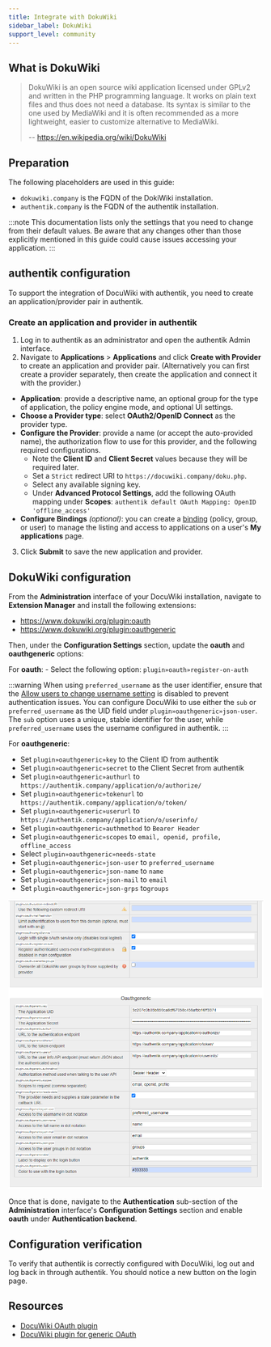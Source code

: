 ```yaml
---
title: Integrate with DokuWiki
sidebar_label: DokuWiki
support_level: community
---
```


## What is DokuWiki

> DokuWiki is an open source wiki application licensed under GPLv2 and written in the PHP programming language. It works on plain text files and thus does not need a database. Its syntax is similar to the one used by MediaWiki and it is often recommended as a more lightweight, easier to customize alternative to MediaWiki.
>
> -- https://en.wikipedia.org/wiki/DokuWiki

## Preparation

The following placeholders are used in this guide:

- `dokuwiki.company` is the FQDN of the DokiWiki installation.
- `authentik.company` is the FQDN of the authentik installation.

:::note
This documentation lists only the settings that you need to change from their default values. Be aware that any changes other than those explicitly mentioned in this guide could cause issues accessing your application.
:::

## authentik configuration

To support the integration of DocuWiki with authentik, you need to create an application/provider pair in authentik.

### Create an application and provider in authentik

1. Log in to authentik as an administrator and open the authentik Admin interface.
2. Navigate to **Applications** > **Applications** and click **Create with Provider** to create an application and provider pair. (Alternatively you can first create a provider separately, then create the application and connect it with the provider.)

- **Application**: provide a descriptive name, an optional group for the type of application, the policy engine mode, and optional UI settings.
- **Choose a Provider type**: select **OAuth2/OpenID Connect** as the provider type.
- **Configure the Provider**: provide a name (or accept the auto-provided name), the authorization flow to use for this provider, and the following required configurations.
    - Note the **Client ID** and **Client Secret** values because they will be required later.
    - Set a `Strict` redirect URI to `https://docuwiki.company/doku.php`.
    - Select any available signing key.
    - Under **Advanced Protocol Settings**, add the following OAuth mapping under **Scopes**: `authentik default OAuth Mapping: OpenID 'offline_access'`
- **Configure Bindings** _(optional)_: you can create a [binding](/docs/add-secure-apps/flows-stages/bindings/) (policy, group, or user) to manage the listing and access to applications on a user's **My applications** page.

3. Click **Submit** to save the new application and provider.

## DokuWiki configuration

From the **Administration** interface of your DocuWiki installation, navigate to **Extension Manager** and install the following extensions:

- https://www.dokuwiki.org/plugin:oauth
- https://www.dokuwiki.org/plugin:oauthgeneric

Then, under the **Configuration Settings** section, update the **oauth** and **oauthgeneric** options:

For **oauth**: - Select the following option: `plugin»oauth»register-on-auth`

:::warning
When using `preferred_username` as the user identifier, ensure that the [Allow users to change username setting](/docs/sys-mgmt/settings#allow-users-to-change-username) is disabled to prevent authentication issues. You can configure DocuWiki to use either the `sub` or `preferred_username` as the UID field under `plugin»oauthgeneric»json-user`. The `sub` option uses a unique, stable identifier for the user, while `preferred_username` uses the username configured in authentik.
:::

For **oauthgeneric**:

- Set `plugin»oauthgeneric»key` to the Client ID from authentik
- Set `plugin»oauthgeneric»secret` to the Client Secret from authentik
- Set `plugin»oauthgeneric»authurl` to `https://authentik.company/application/o/authorize/`
- Set `plugin»oauthgeneric»tokenurl` to `https://authentik.company/application/o/token/`
- Set `plugin»oauthgeneric»userurl` to `https://authentik.company/application/o/userinfo/`
- Set `plugin»oauthgeneric»authmethod` to `Bearer Header`
- Set `plugin»oauthgeneric»scopes` to `email, openid, profile, offline_access`
- Select `plugin»oauthgeneric»needs-state`
- Set `plugin»oauthgeneric»json-user` to `preferred_username`
- Set `plugin»oauthgeneric»json-name` to `name`
- Set `plugin»oauthgeneric»json-mail` to `email`
- Set `plugin»oauthgeneric»json-grps` to`groups`

![](./dokuwiki_oauth_generic.png)

Once that is done, navigate to the **Authentication** sub-section of the **Administration** interface's **Configuration Settings** section and enable **oauth** under **Authentication backend**.

## Configuration verification

To verify that authentik is correctly configured with DocuWiki, log out and log back in through authentik. You should notice a new button on the login page.

## Resources

- [DocuWiki OAuth plugin](https://www.dokuwiki.org/plugin:oauth)
- [DocuWiki plugin for generic OAuth](https://www.dokuwiki.org/plugin:oauthgeneric)
